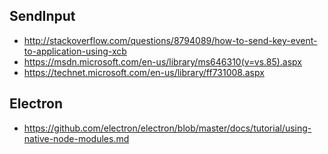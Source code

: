 ## SendInput

- http://stackoverflow.com/questions/8794089/how-to-send-key-event-to-application-using-xcb
- https://msdn.microsoft.com/en-us/library/ms646310(v=vs.85).aspx
- https://technet.microsoft.com/en-us/library/ff731008.aspx

## Electron

- https://github.com/electron/electron/blob/master/docs/tutorial/using-native-node-modules.md